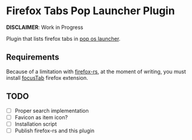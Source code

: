 # Firefox Tabs Pop Launcher Plugin

**DISCLAIMER**: Work in Progress

Plugin that lists firefox tabs in [pop os launcher](https://github.com/pop-os/launcher).

## Requirements

Because of a limitation with [firefox-rs](https://github.com/rcastill/firefox-rs), at the moment of writing, you must install [focusTab](https://addons.mozilla.org/en-US/firefox/addon/focus_tab/) firefox extension.

## TODO

- [ ] Proper search implementation
- [ ] Favicon as item icon?
- [ ] Installation script
- [ ] Publish firefox-rs and this plugin